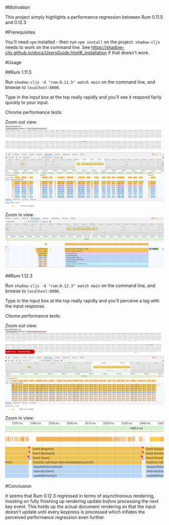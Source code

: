 #Motivation

This project simply highlights a performance regression between Rum 0.11.5 and 0.12.3

#Prerequisites

You'll need `npm` installed - then run `npm install` on the project. `shadow-cljs` needs to work on the command line. See https://shadow-cljs.github.io/docs/UsersGuide.html#_installation if that doesn't work.

#Usage

##Rum 1.11.5

Run `shadow-cljs -d "rum:0.11.5" watch main` on the command line, and browse to `localhost:8000`.

Type in the input box at the top really rapidly and you'll see it respond fairly quickly to your input.

Chrome performance tests:

Zoom out view:
![zoomout-0.11.5](resources/screenshots/rum-0.11.5-zoomout.png)

Zoom in view:
![zoomin-0.11.5](resources/screenshots/rum-0.11.5-zoomin.png)

##Rum 1.12.3

Run `shadow-cljs -d "rum:0.12.3" watch main` on the command line, and browse to `localhost:8000`.

Type in the input box at the top really rapidly and you'll perceive a lag with the input response.

Chome performance tests:

Zoom out view:
![zoomout-0.12.3](resources/screenshots/rum-0.12.3-zoomout.png)

Zoom in view:
![zoomin-0.12.3](resources/screenshots/rum-0.12.3-zoomin.png)

#Conclusion

It seems that Rum 0.12.3 regressed in terms of asynchronous rendering, insisting on fully finishing up rendering update _before_ processing the next key event. This holds up the actual document rendering so that the input doesn't update until every keypress is processed which inflates the perceived performance regression even further.